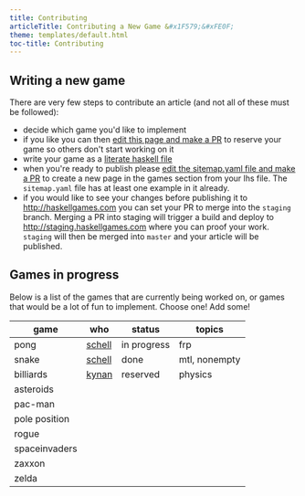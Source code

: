 ```yaml
---
title: Contributing
articleTitle: Contributing a New Game &#x1F579;&#xFE0F;
theme: templates/default.html
toc-title: Contributing
---
```


Writing a new game
------------------
There are very few steps to contribute an article (and not all of these must be
followed):

  * decide which game you'd like to implement
  * if you like you can then [edit this page and make a PR][contribute_pr] to
    reserve your game so others don't start working on it
  * write your game as a [literate haskell file](https://wiki.haskell.org/Literate_programming)
  * when you're ready to publish please [edit the sitemap.yaml file and make a PR][sitemap_pr]
    to create a new page in the games section from your lhs file. The `sitemap.yaml`
    file has at least one example in it already.
  * if you would like to see your changes before publishing it to http://haskellgames.com
    you can set your PR to merge into the `staging` branch. Merging a PR into
    staging will trigger a build and deploy to http://staging.haskellgames.com
    where you can proof your work. `staging` will then be merged into `master`
    and your article will be published.

[contribute_pr]: https://github.com/schell/haskellgames/edit/staging/site/contributing/index.md
[sitemap_pr]: https://github.com/schell/haskellgames/edit/staging/sitemap.yaml

Games in progress
-----------------
Below is a list of the games that are currently being worked on, or games that
would be a lot of fun to implement. Choose one! Add some!


| game         | who              | status      | topics        |
|--------------|------------------|-------------|---------------|
| pong         | [schell][schell] | in progress | frp           |
| snake        | [schell][schell] | done        | mtl, nonempty |
| billiards    | [kynan][kynan]   | reserved    | physics       |
| asteroids    |                  |             |               |
| pac-man      |                  |             |               |
| pole position|                  |             |               |
| rogue        |                  |             |               |
| spaceinvaders|                  |             |               |
| zaxxon       |                  |             |               |
| zelda        |                  |             |               |

[kynan]: https://github.com/ublubu
[schell]: https://github.com/schell
